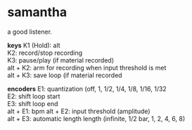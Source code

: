 # samantha

a good listener.

**keys**
K1 (Hold): alt  
K2: record/stop recording  
K3: pause/play (if material recorded)  
alt + K2: arm for recording when input threshold is met  
alt + K3: save loop (if material recorded  
  
**encoders**
E1: quantization (off, 1, 1/2, 1/4, 1/8, 1/16, 1/32  
E2: shift loop start  
E3: shift loop end  
alt + E1: bpm
alt + E2: input threshold (amplitude)  
alt + E3: automatic length length (infinite, 1/2 bar, 1, 2, 4, 6, 8)
